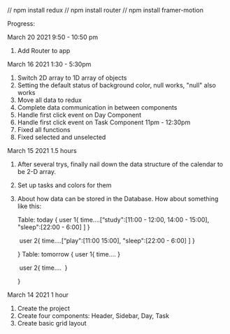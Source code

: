 // npm install redux
// npm install router
// npm install framer-motion

Progress:

March 20 2021 9:50 - 10:50 pm
1. Add Router to app

March 16 2021 1:30 - 5:30pm
1. Switch 2D array to 1D array of objects
2. Setting the default status of background color, null works, "null" also works
3. Move all data to redux
4. Complete data communication in between components
5. Handle first click event on Day Component
6. Handle first click event on Task Component
11pm - 12:30pm
7. Fixed all functions
8. Fixed selected and unselected


March 15 2021 1.5 hours

1. After several trys, finally nail down the data structure of the calendar to be 2-D array.

2. Set up tasks and colors for them

3. About how data can be stored in the Database. How about something like this:

   Table: today {
   	user 1{
   		time....[“study":[11:00 - 12:00, 14:00 - 15:00], "sleep":[22:00 - 6:00] ]
   }

   ​	user 2{
    		time....[“play":[11:00  15:00], "sleep":[22:00 - 6:00] ]
   ​	}

   }
   Table: tomorrow {
   	user 1{
    		time....
   	}

   ​	user 2{
    		time....
   ​	}

   }

March 14 2021 1 hour

1. Create the project
2. Create four components: Header, Sidebar, Day, Task
3. Create basic grid layout